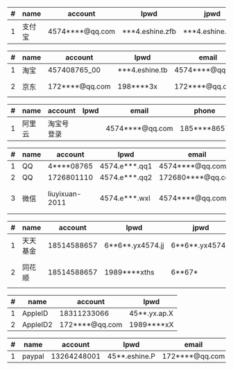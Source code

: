 

|#   | name  | account         | lpwd              | jpwd |band     |phone |
| ---|---    | ---              | ---              |---    |---             |---        |
| 1  | 支付宝 | 4574****@qq.com | ***4.eshine.zfb |***4.eshine.zfb2| 457408765_00 | 183****3066 | 
 

|#   | name  | account         | lpwd              | email   |phone | jpwd|
| ---|---    | ---              | ---              |---     |---        |---|
| 1  | 淘宝 | 457408765_00 | ***4.eshine.tb | 4574****@qq.com | 183****3066 | |
| 2  | 京东 | 172****@qq.com | 198****3x | 172****@qq.com | 185****8657 |61\*\*79.yx4574.jd , 61\*\*79|


|#   | name  | account | lpwd | email   |phone |
| ---|---    | ---      | ---    |---     |---    |
| 1  | 阿里云 | 淘宝号登录 |  | 4574****@qq.com | 185****8657 |

|#   | name  | account   | lpwd        | email   |phone | remark|
| ---|---    | ---      | ---    |---     |---    |---    |
| 1  | QQ | 4****08765 | 4574.e***.qq1 | 4574****@qq.com | 185****8657 | |
| 2  | QQ | 1726801110 | 4574.e***.qq2 | 172680****@qq.com | 185****8657 || 
| 3  | 微信 | liuyixuan-2011 | 4574.e***.wxl | 4574****@qq.com | 185****8657 | 支付：61* 679*|

|#   | name  | account         | lpwd              | jpwd |band     |
| ---|---    | ---              | ---              |---    |---             |
| 1| 天天基金   | 18514588657    |6\*\*6**.yx4574.jj  |6\*\*6**.yx4574.jj    |交行：1087 |
| 2| 同花顺   | 18514588657    |1989****xths  |6\*\*67*   |财通证券：88031695/ 6*36*9 |


|#   | name  | account         | lpwd              | 
| ---|---    | ---              | ---              |
| 1| AppleID   | 18311233066    |45**.yx.ap.X |    
| 2| AppleID2   | 172****@qq.com    |1989****xX | 


|#   | name  | account         | lpwd              | email|
| ---|---    | ---              | ---              |--- |
| 1| paypal   | 13264248001    |45**.eshine.P |  172****@qq.com  |
